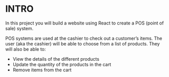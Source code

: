 # INTRO

In this project you will build a website using React to create a POS (point of sale) system. 

POS systems are used at the cashier to check out a customer’s items. The user (aka the cashier) will be able to choose from a list of products. They will also be able to:
- View the details of the different products
- Update the quantity of the products in the cart
- Remove items from the cart
